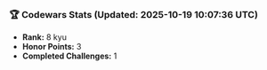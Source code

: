 ### 🏆 Codewars Stats (Updated: 2025-10-19 10:07:36 UTC)

- **Rank:** 8 kyu
- **Honor Points:** 3
- **Completed Challenges:** 1
